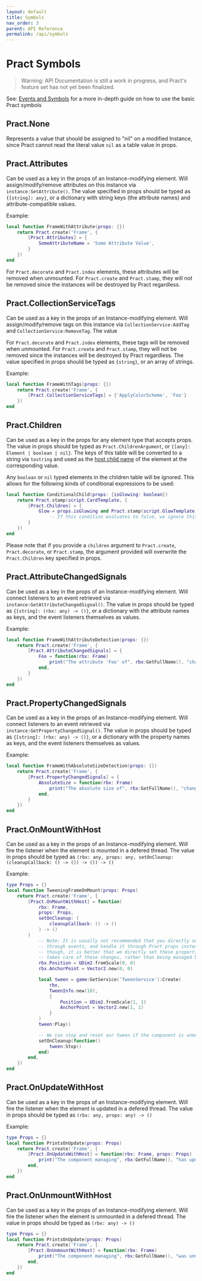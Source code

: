 ```yaml
---
layout: default
title: Symbols
nav_order: 3
parent: API Reference
permalink: /api/symbols
---
```


# Pract Symbols

> Warning: API Documentation is still a work in progress, and Pract's feature set has not yet been finalized.

See: [Events and Symbols](../basic/eventssymbols) for a more in-depth guide on how to use the basic Pract symbols

## Pract.None

Represents a value that should be assigned to "nil" on a modified Instance, since Pract cannot read the literal value `nil` as a table value in props.

## Pract.Attributes

Can be used as a key in the props of an Instance-modifying element. Will assign/modify/remove attributes on this instance via `instance:SetAttribute()`. The value specified in props should be typed as `{[string]: any}`, or a dictionary with string keys (the attribute names) and attribute-compatible values.

Example:
```lua
local function FrameWithAttribute(props: {})
    return Pract.create('Frame', {
        [Pract.Attributes] = {
            SomeAttributeName = 'Some Attribute Value',
        }
    })
end
```

For `Pract.decorate` and `Pract.index` elements, these attributes will be removed when unmounted. For `Pract.create` and `Pract.stamp`, they will not be removed since the instances will be destroyed by Pract regardless.

## Pract.CollectionServiceTags

Can be used as a key in the props of an Instance-modifying element. Will assign/modify/remove tags on this instance via `CollectionService:AddTag` and `CollectionService:RemoveTag`. The value 

For `Pract.decorate` and `Pract.index` elements, these tags will be removed when unmounted. For `Pract.create` and `Pract.stamp`, they will not be removed since the instances will be destroyed by Pract regardless. The value specified in props should be typed as `{string}`, or an array of strings.

Example:
```lua
local function FrameWithTags(props: {})
    return Pract.create('Frame', {
        [Pract.CollectionServiceTags] = {'ApplyColorScheme', 'Foo'}
    })
end
```

## Pract.Children

Can be used as a key in the props for any element type that accepts props. The value in props should be typed as `Pract.ChildrenArgument`, or `{[any]: Element | boolean | nil}`. The keys of this table will be converted to a string via `tostring` and used as the [host child name](../basic/templatingelements#host-context) of the element at the corresponding value.

Any `boolean` or `nil` typed elements in the children table will be ignored. This allows for the following kinds of conditional expressions to be used:
```lua
local function ConditionalChild(props: {isGlowing: boolean})
    return Pract.stamp(script.CardTemplate, {
        [Pract.Children] = {
            Glow = props.isGlowing and Pract.stamp(script.GlowTemplate)
                -- If this condition evaluates to false, we ignore this child.
        }
    })
end
```

Please note that if you provide a `children` argument to `Pract.create`, `Pract.decorate`, or `Pract.stamp`, the argument provided will overwrite the `Pract.Children` key specified in props.

## Pract.AttributeChangedSignals

Can be used as a key in the props of an Instance-modifying element. Will connect listeners to an event retrieved via `instance:GetAttributeChangedSignal()`. The value in props should be typed as `{[string]: (rbx: any) -> ()}`, or a dictionary with the attribute names as keys, and the event listeners themselves as values.

Example:
```lua
local function FrameWithAttributeDetection(props: {})
    return Pract.create('Frame', {
        [Pract.AttributeChangedSignals] = {
            Foo = function(rbx: Frame)
                print("The attribute 'Foo' of", rbx:GetFullName(), "changed!")
            end,
        }
    })
end
```

## Pract.PropertyChangedSignals

Can be used as a key in the props of an Instance-modifying element. Will connect listeners to an event retrieved via `instance:GetPropertyChangedSignal()`. The value in props should be typed as `{[string]: (rbx: any) -> ()}`, or a dictionary with the property names as keys, and the event listeners themselves as values.

Example:
```lua
local function FrameWithAbsoluteSizeDetection(props: {})
    return Pract.create('Frame', {
        [Pract.PropertyChangedSignals] = {
            AbsoluteSize = function(rbx: Frame)
                print("The absolute size of", rbx:GetFullName(), "changed!")
            end,
        }
    })
end
```
## Pract.OnMountWithHost

Can be used as a key in the props of an Instance-modifying element. Will fire the listener when the element is mounted in a defered thread. The value in props should be typed as `(rbx: any, props: any, setOnCleanup: (cleanupCallback: () -> ()) -> ()) -> ()`

Example:
```lua
type Props = {}
local function TweeningFrameOnMount(props: Props)
    return Pract.create('Frame', {
        [Pract.OnMountWithHost] = function(
            rbx: Frame,
            props: Props,
            setOnCleanup: (
                cleanupCallback: () -> ()
            ) -> ()
        )
            -- Note: It is usually not recommended that you directly set an instance's properties
            -- through events, and handle it through Pract props instead. In the case of tweens
            -- though, it is better that we directly set these properties here so that the tween
            -- takes care of these changes, rather than being managed by Pract in any way.
            rbx.Position = UDim2.fromScale(0, 0)
            rbx.AnchorPoint = Vector2.new(0, 0)

            local tween = game:GetService('TweenService'):Create(
                rbx,
                TweenInfo.new(10),
                {
                    Position = UDim2.fromScale(1, 1)
                    AnchorPoint = Vector2.new(1, 1)
                }
            )
            tween:Play()

            -- We can stop and reset our tween if the component is unmounted while it tweening
            setOnCleanup(function()
                tween:Stop()
            end)
        end,
    })
end
```

## Pract.OnUpdateWithHost

Can be used as a key in the props of an Instance-modifying element. Will fire the listener when the element is updated in a defered thread. The value in props should be typed as `(rbx: any, props: any) -> ()`

Example:
```lua
type Props = {}
local function PrintsOnUpdate(props: Props)
    return Pract.create('Frame', {
        [Pract.OnUpdateWithHost] = function(rbx: Frame, props: Props)
            print("The component managing", rbx:GetFullName(), "has updated!")
        end,
    })
end
```

## Pract.OnUnmountWithHost

Can be used as a key in the props of an Instance-modifying element. Will fire the listener when the element is unmounted in a defered thread. The value in props should be typed as `(rbx: any) -> ()`

```lua
type Props = {}
local function PrintsOnUpdate(props: Props)
    return Pract.create('Frame', {
        [Pract.OnUnmountWithHost] = function(rbx: Frame)
            print("The component managing", rbx:GetFullName(), "was unmounted!")
        end,
    })
end
```
